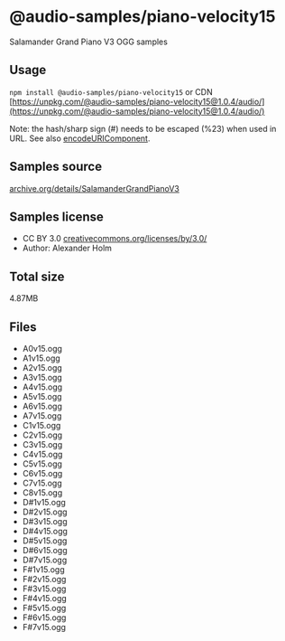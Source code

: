 # @audio-samples/piano-velocity15

Salamander Grand Piano V3 OGG samples

## Usage

`npm install @audio-samples/piano-velocity15` or CDN [https://unpkg.com/@audio-samples/piano-velocity15@1.0.4/audio/](https://unpkg.com/@audio-samples/piano-velocity15@1.0.4/audio/)

Note: the hash/sharp sign (#) needs to be escaped (%23) when used in URL. See also [encodeURIComponent](https://developer.mozilla.org/en-US/docs/Web/JavaScript/Reference/Global_Objects/encodeURIComponent).

## Samples source

[archive.org/details/SalamanderGrandPianoV3](https://archive.org/details/SalamanderGrandPianoV3)

## Samples license

- CC BY 3.0 [creativecommons.org/licenses/by/3.0/](http://creativecommons.org/licenses/by/3.0/)
- Author: Alexander Holm 

## Total size

4.87MB

## Files

- A0v15.ogg
- A1v15.ogg
- A2v15.ogg
- A3v15.ogg
- A4v15.ogg
- A5v15.ogg
- A6v15.ogg
- A7v15.ogg
- C1v15.ogg
- C2v15.ogg
- C3v15.ogg
- C4v15.ogg
- C5v15.ogg
- C6v15.ogg
- C7v15.ogg
- C8v15.ogg
- D#1v15.ogg
- D#2v15.ogg
- D#3v15.ogg
- D#4v15.ogg
- D#5v15.ogg
- D#6v15.ogg
- D#7v15.ogg
- F#1v15.ogg
- F#2v15.ogg
- F#3v15.ogg
- F#4v15.ogg
- F#5v15.ogg
- F#6v15.ogg
- F#7v15.ogg